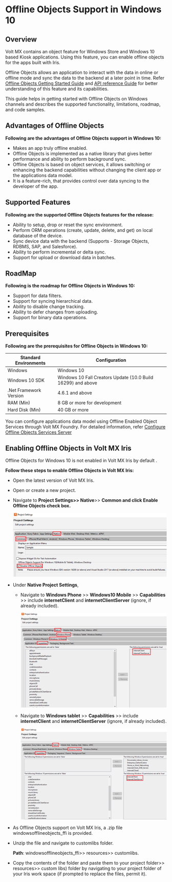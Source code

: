                             


Offline Objects Support in Windows 10
=====================================

Overview
--------
<!--- 
As a part of V8SP3, an offline objects feature is released as a beta version for Windows Store and Windows 10 based Kiosk applications. Using this feature, you can enable offline objects for the apps built with Iris.
-->
Volt MX contains an object feature for Windows Store and Windows 10 based Kiosk applications. Using this feature, you can enable offline objects for the apps built with Iris.

Offline Objects allows an application to interact with the data in online or offline mode and sync the data to the backend at a later point in time. Refer [Offline Objects Getting Started Guide](../../../Foundry/offline_objects_gettingstarted/Content/Offline_Objects_Getting_Started.md) and [API reference Guide](../../../Foundry/offline_objectsapi_reference_guide/Content/Offline_Objects_API_Reference.md) for better understanding of this feature and its capabilities.

This guide helps in getting started with Offline Objects on Windows channels and describes the supported functionality, limitations, roadmap, and code samples.

Advantages of Offline Objects
-----------------------------

**Following are the advantages of Offline Objects support in Windows 10:**

*   Makes an app truly offline enabled.
*   Offline Objects is implemented as a native library that gives better performance and ability to perform background sync.
*   Offline Objects is based on object services, it allows switching or enhancing the backend capabilities without changing the client app or the applications data model.
*   It is a feature-rich, that provides control over data syncing to the developer of the app.

Supported Features
----------------------------------
<!--- **Following are the supported Offline Objects features for the beta release:** -->
**Following are the supported Offline Objects features for the release:**

*   Ability to setup, drop or reset the sync environment.
*   Perform ORM operations (create, update, delete, and get) on local database of the device.
*   Sync device data with the backend (Supports - Storage Objects, RDBMS, SAP, and Salesforce).
*   Ability to perform incremental or delta sync.
*   Support for upload or download data in batches.

RoadMap
-------

**Following is the roadmap for Offline Objects in Windows 10:**

*   Support for data filters.
*   Support for syncing hierarchical data.
*   Ability to disable change tracking.
*   Ability to defer changes from uploading.
*   Support for binary data operations.

Prerequisites
-------------

**Following are the prerequisites for Offline Objects in Windows 10:**

  
| Standard Environments | Configuration |
| --- | --- |
| Windows | Windows 10 |
| Windows 10 SDK | Windows 10 Fall Creators Update (10.0 Build 16299) and above |
| .Net Framework Version | 4.6.1 and above |
| RAM (Min) | 8 GB or more for development |
| Hard Disk (Min) | 40 GB or more |

You can configure applications data model using Offline Enabled Object Services through Volt MX Foundry. For detailed information, refer [Configure Offline Objects Services Server](../../../Foundry/voltmx_foundry_user_guide/Content/Offline_Enable_Objectservices.md)

Enabling Offline Objects in Volt MX Iris
-------------------------------------------

Offline Objects for Windows 10 is not enabled in Volt MX Iris by default .

**Follow these steps to enable Offline Objects in Volt MX Iris:**

*   Open the latest version of Volt MX Iris.
*   Open or create a new project.
*   Navigate to **Project Settings>> **Native****\>> ****Common** and click **Enable Offline Objects** check box.**
    
    ![](Resources/Images/Enable_Offline_Objects.PNG)
    
*   Under **Native Project Settings**,
    
    *   Navigate to **Windows Phone** >> **Windows10 Mobile** >> **Capabilities** >> include **internetClient** and **internetClientServer** (ignore, if already included).
        
        ![](Resources/Images/windows10_mobile_551x356.png)
        
    *   Navigate to **Windows tablet** >> **Capabilities** >> include **internetClient** and **internetClientServer** (ignore, if already included).
        
        ![](Resources/Images/windows10_Tablet_551x343.png)

<!--- *   As Offline Objects support on Volt MX Iris is a beta version, a .zip file windowsofflineobjects\_ffi is provided.
-->        
*   As Offline Objects support on Volt MX Iris, a .zip file windowsofflineobjects\_ffi is provided.
*   Unzip the file and navigate to customlibs folder.
    
    **Path**: windowsofflineobjects\_ffi>> resources>> customlibs.
    
*   Copy the contents of the folder and paste them to your project folder>> resources>> custom libs) folder by navigating to your project folder of your Iris work space (if prompted to replace the files, permit it).

